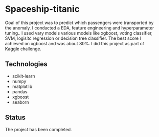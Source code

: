 # Spaceship-titanic
Goal of this project was to predict which passengers were transported by the anomaly. I conducted a EDA, feature engineering and hyperparameter tuning.. I used vary models various models like xgboost,
voting classifier, SVM, logisitc regression or decision tree classifier. The best score I achieved on xgboost and was about 80%. I did this project as part of Kaggle challenge.
## Technologies
* scikit-learn
* numpy
* matplotlib
* pandas
* xgboost
* seaborn
## Status
The project has been completed.
